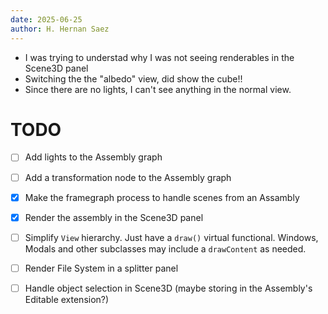 ```yaml
---
date: 2025-06-25
author: H. Hernan Saez
---
```


- I was trying to understad why I was not seeing renderables in the Scene3D panel
- Switching the the "albedo" view, did show the cube!!
- Since there are no lights, I can't see anything in the normal view.

# TODO
- [ ] Add lights to the Assembly graph
- [ ] Add a transformation node to the Assembly graph
- [x] Make the framegraph process to handle scenes from an Assambly
- [x] Render the assembly in the Scene3D panel
- [ ] Simplify `View` hierarchy. Just have a `draw()` virtual functional. Windows, Modals and other subclasses may include a `drawContent` as needed.
- [ ] Render File System in a splitter panel
- [ ] Handle object selection in Scene3D (maybe storing in the Assembly's Editable extension?)

